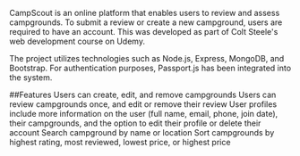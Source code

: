 CampScout is an online platform that enables users to review and assess campgrounds. To submit a review or create a new campground, users are required to have an account. This was developed as part of Colt Steele's web development course on Udemy.

The project utilizes technologies such as Node.js, Express, MongoDB, and Bootstrap. For authentication purposes, Passport.js has been integrated into the system.

##Features
Users can create, edit, and remove campgrounds
Users can review campgrounds once, and edit or remove their review
User profiles include more information on the user (full name, email, phone, join date), their campgrounds, and the option to edit their profile or delete their account
Search campground by name or location
Sort campgrounds by highest rating, most reviewed, lowest price, or highest price

